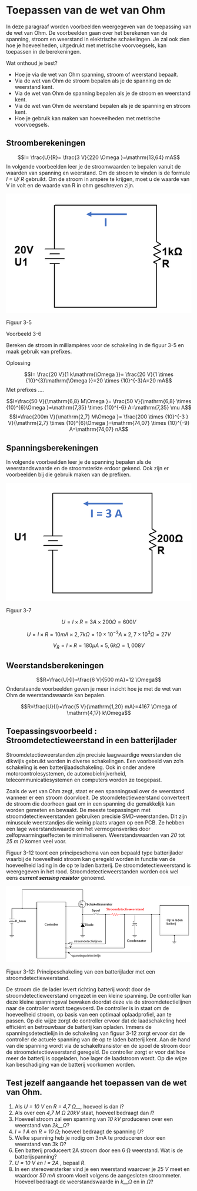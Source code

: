 # Toepassen van de wet van Ohm

In deze paragraaf worden voorbeelden weergegeven van de toepassing van de wet van Ohm. De voorbeelden gaan over het berekenen van de spanning, stroom en weerstand in elektrische schakelingen. Je zal ook zien hoe je hoeveelheden, uitgedrukt met metrische voorvoegsels, kan toepassen in de berekeningen.

Wat onthoud je best?

* Hoe je via de wet van Ohm spanning, stroom of weerstand bepaalt.
* Via de wet van Ohm de stroom bepalen als je de spanning en de weerstand kent.
* Via de wet van Ohm de spanning bepalen als je de stroom en weerstand kent.
* Via de wet van Ohm de weerstand bepalen als je de spanning en stroom kent.
* Hoe je gebruik kan maken van hoeveelheden met metrische voorvoegsels.

## Stroomberekeningen <a id="stroomberekeningen"></a>

$$I= \frac{U}{R}= \frac{3 V}{220 \Omega }=\mathrm{13,64} mA$$ In volgende voorbeelden leer je de stroomwaarden te bepalen vanuit de waarden van spanning en weerstand. Om de stroom te vinden is de formule _I = U/ R_ gebruikt. Om de stroom in ampère te krijgen, moet u de waarde van V in volt en de waarde van R in ohm geschreven zijn.

![](../.gitbook/assets/afbeelding_11564.png)

Figuur 3-5

Voorbeeld 3-6

Bereken de stroom in milliampères voor de schakeling in de figuur 3-5 en maak gebruik van prefixes.

Oplossing

$$I= \frac{20 V}{1 k\mathrm{\Omega }}= \frac{20 V}{1 \times {10}^{3}\mathrm{\Omega }}=20 \times {10}^{-3}A=20 mA$$ Met prefixes ….

$$I=\frac{50 V}{\mathrm{6,8} M\Omega }= \frac{50 V}{\mathrm{6,8} \times {10}^{6}\Omega }=\mathrm{7,35} \times {10}^{-6} A=\mathrm{7,35} \mu A$$ $$I=\frac{200m V}{\mathrm{2,7} M\Omega }= \frac{200 \times {10}^{-3 } V}{\mathrm{2,7} \times {10}^{6}\Omega }=\mathrm{74,07} \times {10}^{-9} A=\mathrm{74,07} nA$$

## Spanningsberekeningen <a id="spanningsberekeningen"></a>

In volgende voorbeelden leer je de spanning bepalen als de weerstandswaarde en de stroomsterkte erdoor gekend. Ook zijn er voorbeelden bij die gebruik maken van de prefixen.

![](../.gitbook/assets/afbeelding_11566.png)

Figuur 3-7

$$U=I \times R= 3 A \times 200 \Omega =600 V$$

$$U=I \times R= 10 mA \times \mathrm{2,7} k\Omega =10 \times {10}^{-3 }A \times \mathrm{2,7} \times {10}^{3} \Omega = 27 V$$

$${V}_{R}=I \times R=180 \mu A \times \mathrm{5,6} k\Omega =\mathrm{1,008} V$$

## Weerstandsberekeningen <a id="weerstandsberekeningen"></a>

$$R=\frac{U}{I}=\frac{6 V}{500 mA}=12 \Omega$$Onderstaande voorbeelden geven je meer inzicht hoe je met de wet van Ohm de weerstandswaarde kan bepalen.

$$R=\frac{U}{I}=\frac{5 V}{\mathrm{1,20} mA}=4167 \Omega of \mathrm{4,17} k\Omega$$

## Toepassingsvoorbeeld : Stroomdetectieweerstand in een batterijlader <a id="toepassingsvoorbeeld-stroomdetectieweerstand-in-een-batterijlader"></a>

Stroomdetectieweerstanden zijn precisie laagwaardige weerstanden die dikwijls gebruikt worden in diverse schakelingen. Een voorbeeld van zo’n schakeling is een batterijlaadschakeling. Ook in onder andere motorcontrolesystemen, de automobielnijverheid, telecommunicatiesystemen en computers worden ze toegepast.

Zoals de wet van Ohm zegt, staat er een spanningsval over de weerstand wanneer er een stroom doorvloeit. De stoomdetectieweerstand converteert de stroom die doorheen gaat om in een spanning die gemakkelijk kan worden gemeten en bewaakt. De meeste toepassingen met stroomdetectieweerstanden gebruiken precisie SMD-weerstanden. Dit zijn minuscule weerstandjes die weinig plaats vragen op een PCB. Ze hebben een lage weerstandswaarde om het vermogensverlies door zelfopwarmingseffecten te minimaliseren. Weerstandswaarden van _20_ tot _25 m_ _Ω_ komen veel voor.

Figuur 3-12 toont een principeschema van een bepaald type batterijlader waarbij de hoeveelheid stroom kan geregeld worden in functie van de hoeveelheid lading in de op te laden batterij. De stroomdetectieweerstand is weergegeven in het rood. Stroomdetectieweerstanden worden ook wel eens _**current sensing resistor**_ genoemd.

![](../.gitbook/assets/afbeelding_295.png)

Figuur 3-12: Principeschakeling van een batterijlader met een stroomdetectieweerstand.

De stroom die de lader levert richting batterij wordt door de stroomdetectieweerstand omgezet in een kleine spanning. De controller kan deze kleine spanningsval bewaken doordat deze via de stroomdetectielijnen naar de controller wordt toegevoerd. De controller is in staat om de hoeveelheid stroom, op basis van een optimaal oplaadprofiel, aan te passen. Op die wijze zorgt de controller ervoor dat de laadschakeling heel efficiënt en betrouwbaar de batterij kan opladen. Immers de spanningsdetectielijn in de schakeling van figuur 3-12 zorgt ervoor dat de controller de actuele spanning van de op te laden batterij kent. Aan de hand van die spanning wordt via de schakeltransistor en de spoel de stroom door de stroomdetectieweerstand geregeld. De controller zorgt er voor dat hoe meer de batterij is opgeladen, hoe lager de laadstroom wordt. Op die wijze kan beschadiging van de batterij voorkomen worden.

## Test jezelf aangaande het toepassen van de wet van Ohm. <a id="test-jezelf-aangaande-het-toepassen-van-de-wet-van-ohm"></a>

1. Als _U = 10 V_ en _R = 4,7_ _Ω\_\_,_ hoeveel is dan _I_?
2. Als over een _4,7 M_ _Ω_ _20kV_ staat, hoeveel bedraagt dan _I_?
3. Hoeveel stroom zal een spanning van _10 kV_ produceren over een weerstand van _2k\_\_Ω_?
4. _I = 1 A_ en _R = 10_ _Ω_; hoeveel bedraagt de spanning _U_?
5. Welke spanning heb je nodig om 3mA te produceren door een weerstand van 3k Ω?
6. Een batterij produceert 2A stroom door een 6 Ω weerstand. Wat is de batterijspanning?
7. _U = 10 V_ _en I = 2A_ , bepaal _R_.
8. In een stereoversterker vind je een weerstand waarover je _25 V_ meet en waardoor _50 mA_ stroom vloeit volgens de aangesloten stroommeter. Hoeveel bedraagt de weerstandswaarde in _k\_\_Ω_ en in _Ω_?

